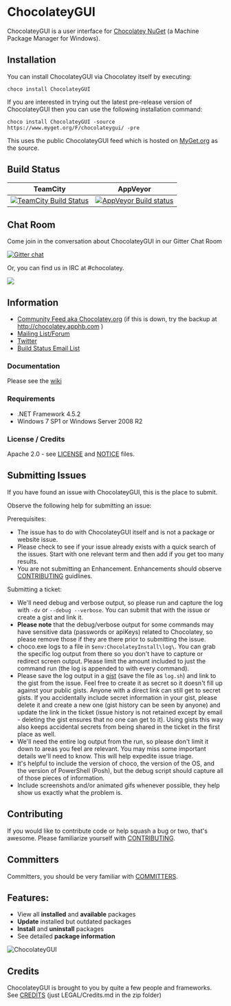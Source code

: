 # ChocolateyGUI
ChocolateyGUI is a user interface for [Chocolatey NuGet](http://chocolatey.org) (a Machine Package Manager for Windows).

## Installation
You can install ChocolateyGUI via Chocolatey itself by executing:
 
```choco install ChocolateyGUI```

If you are interested in trying out the latest pre-release version of ChocolateyGUI then you can use the following installation command:

```choco install ChocolateyGUI -source https://www.myget.org/F/chocolateygui/ -pre```

This uses the public ChocolateyGUI feed which is hosted on [MyGet.org](https://www.myget.org) as the source.

## Build Status

TeamCity  | AppVeyor
------------- | -------------
[![TeamCity Build Status](http://img.shields.io/teamcity/codebetter/bt613.svg)](http://teamcity.codebetter.com/viewType.html?buildTypeId=bt613) | [![AppVeyor Build status](https://ci.appveyor.com/api/projects/status/t7p3ywv3msu5ahl7/branch/develop?svg=true)](https://ci.appveyor.com/project/chocolatey/chocolateygui/branch/develop)


## Chat Room

Come join in the conversation about ChocolateyGUI in our Gitter Chat Room

[![Gitter chat](https://badges.gitter.im/chocolatey/ChocolateyGUI.png)](https://gitter.im/chocolatey/ChocolateyGUI)

Or, you can find us in IRC at #chocolatey.

<a href="https://zenhub.io"><img src="https://raw.githubusercontent.com/ZenHubIO/support/master/zenhub-badge.png"></a>

## Information

 * [Community Feed aka Chocolatey.org](https://chocolatey.org) (if this is down, try the backup at http://chocolatey.apphb.com )
 * [Mailing List/Forum](http://groups.google.com/group/chocolateygui)
 * [Twitter](https://twitter.com/chocolateynuget)
 * [Build Status Email List](http://groups.google.com/group/chocolatey-build-status)

### Documentation
Please see the [wiki](https://github.com/chocolatey/chocolateygui/wiki)

### Requirements
* .NET Framework 4.5.2
* Windows 7 SP1 or Windows Server 2008 R2

### License / Credits
Apache 2.0 - see [LICENSE](https://github.com/chocolatey/chocolateygui/blob/develop/LICENSE) and [NOTICE](https://github.com/chocolatey/chocolateygui/blob/develop/NOTICE) files.

## Submitting Issues

If you have found an issue with ChocolateyGUI, this is the place to submit. 

Observe the following help for submitting an issue:

Prerequisites:

 * The issue has to do with ChocolateyGUI itself and is not a package or website issue.
 * Please check to see if your issue already exists with a quick search of the issues. Start with one relevant term and then add if you get too many results.
 * You are not submitting an Enhancement. Enhancements should observe [CONTRIBUTING](https://github.com/chocolatey/chocolateygui/blob/develop/CONTRIBUTING.md) guidlines.

Submitting a ticket:

 * We'll need debug and verbose output, so please run and capture the log with `-dv` or `--debug --verbose`. You can submit that with the issue or create a gist and link it.
 * **Please note** that the debug/verbose output for some commands may have sensitive data (passwords or apiKeys) related to Chocolatey, so please remove those if they are there prior to submitting the issue.
 * choco.exe logs to a file in `$env:ChocolateyInstall\log\`. You can grab the specific log output from there so you don't have to capture or redirect screen output. Please limit the amount included to just the command run (the log is appended to with every command).
 * Please save the log output in a [gist](https://gist.github.com) (save the file as `log.sh`) and link to the gist from the issue. Feel free to create it as secret so it doesn't fill up against your public gists. Anyone with a direct link can still get to secret gists. If you accidentally include secret information in your gist, please delete it and create a new one (gist history can be seen by anyone) and update the link in the ticket (issue history is not retained except by email - deleting the gist ensures that no one can get to it). Using gists this way also keeps accidental secrets from being shared in the ticket in the first place as well.
 * We'll need the entire log output from the run, so please don't limit it down to areas you feel are relevant. You may miss some important details we'll need to know. This will help expedite issue triage.
 * It's helpful to include the version of choco, the version of the OS, and the version of PowerShell (Posh), but the debug script should capture all of those pieces of information.
 * Include screenshots and/or animated gifs whenever possible, they help show us exactly what the problem is.

## Contributing

If you would like to contribute code or help squash a bug or two, that's awesome. Please familiarize yourself with [CONTRIBUTING](https://github.com/chocolatey/chocolateygui/blob/develop/CONTRIBUTING.md).

## Committers

Committers, you should be very familiar with [COMMITTERS](https://github.com/chocolatey/chocolateygui/blob/develop/COMMITTERS.md).

## Features:
* View all **installed** and **available** packages
* **Update** installed but outdated packages
* **Install** and **uninstall** packages
* See detailed **package information**

![ChocolateyGUI](https://github.com/chocolatey/ChocolateyGUI/blob/10809890189206cece4b64ab038f33d11cf7b840/docs/Screenshots/Application_Loaded.png)

## Credits

ChocolateyGUI is brought to you by quite a few people and frameworks. See [CREDITS](https://github.com/chocolatey/chocolateygui/blob/develop/docs/legal/CREDITS.md) (just LEGAL/Credits.md in the zip folder)
